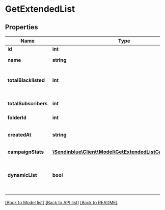 # GetExtendedList

## Properties
Name | Type | Description | Notes
------------ | ------------- | ------------- | -------------
**id** | **int** | ID of the list | 
**name** | **string** | Name of the list | 
**totalBlacklisted** | **int** | Number of blacklisted contacts in the list | 
**totalSubscribers** | **int** | Number of contacts in the list | 
**folderId** | **int** | ID of the folder | 
**createdAt** | **string** | Creation Date of the list (YYYY-MM-DD) | 
**campaignStats** | [**\Sendinblue\Client\Model\GetExtendedListCampaignStats[]**](GetExtendedListCampaignStats.md) |  | [optional] 
**dynamicList** | **bool** | Status telling if the list is dynamic or not (true&#x3D;dynamic, false&#x3D;not dynamic) | [optional] 

[[Back to Model list]](../README.md#documentation-for-models) [[Back to API list]](../README.md#documentation-for-api-endpoints) [[Back to README]](../README.md)


